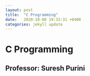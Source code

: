 ```yaml
---
layout: post
title:  "C Programming"
date:   2020-10-08 19:32:31 +0400
categories: jekyll update
---
```


# C Programming

## Professor: Suresh Purini